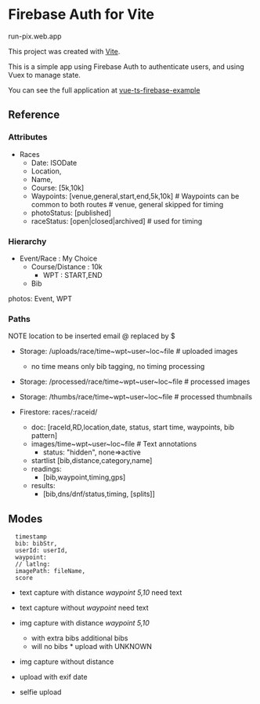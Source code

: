 # Firebase Auth for Vite

run-pix.web.app

This project was created with [Vite](https://vitejs.dev/).

This is a simple app using Firebase Auth to authenticate users, and using Vuex to manage state.

You can see the full application at [vue-ts-firebase-example](https://github.com/Chia1104/vue-ts-firebase-example)

## Reference

### Attributes
* Races
    * Date: ISODate
    * Location,
    * Name,
    * Course: [5k,10k]
    * Waypoints: [venue,general,start,end,5k,10k]   # Waypoints can be common to both routes
                                    # venue, general skipped for timing
    * photoStatus: [published]
    * raceStatus: [open|closed|archived] # used for timing


### Hierarchy
* Event/Race : My Choice  
    * Course/Distance : 10k
        * WPT : START,END
    * Bib

photos: Event, WPT

### Paths
 NOTE
 location to be inserted
 email @ replaced by $

* Storage: /uploads/race/time~wpt~user~loc~file    # uploaded images
    * no time means only bib tagging, no timing processing

* Storage: /processed/race/time~wpt~user~loc~file     # processed images 

* Storage: /thumbs/race/time~wpt~user~loc~file     # processed thumbnails 
* Firestore: races/:raceid/
    * doc: [raceId,RD,location,date, status, start time, waypoints, bib pattern]
    * images/time~wpt~user~loc~file   # Text annotations
        * status: "hidden", none=>active
    * startlist [bib,distance,category,name]
    * readings: 
        * [bib,waypoint,timing,gps]
    * results: 
        * [bib,dns/dnf/status,timing, [splits]]

## Modes

      timestamp
      bib: bibStr,
      userId: userId,
      waypoint: 
      // latlng: 
      imagePath: fileName,
      score

* text capture with distance
    _waypoint 5,10_   need text
* text capture without 
    _waypoint_ need text
* img capture with distance
    _waypoint 5,10_   
    * with extra bibs  additional bibs
    * will no bibs  * upload with UNKNOWN
* img capture without distance

* upload with exif date
* selfie upload

